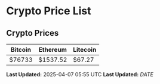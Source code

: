 # Crypto Price List

## Crypto Prices
| Bitcoin | Ethereum | Litecoin |
| ------- | -------- | -------- |
| $76733 | $1537.52 | $67.27 |
**Last Updated:** 2025-04-07 05:55 UTC
**Last Updated:** $DATE$
